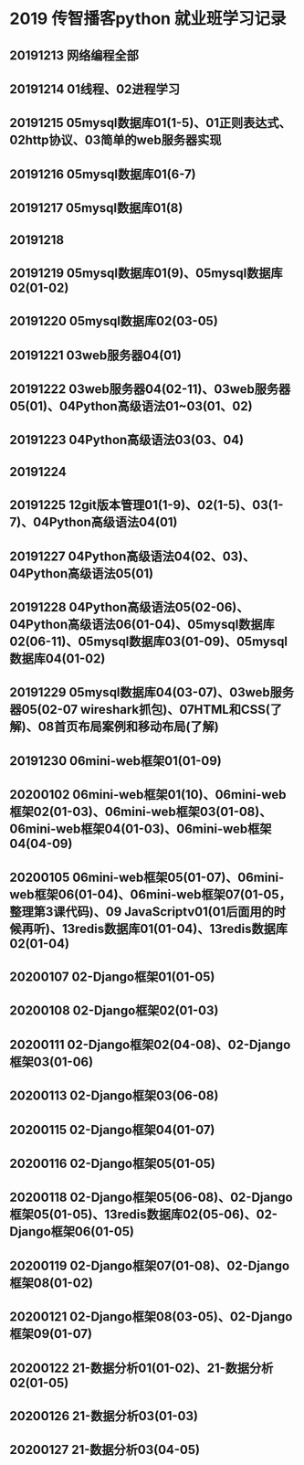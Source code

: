 # 2019 传智播客python 就业班学习记录
## 20191213 网络编程全部
## 20191214 01线程、02进程学习
## 20191215 05mysql数据库01(1-5)、01正则表达式、02http协议、03简单的web服务器实现
## 20191216 05mysql数据库01(6-7)
## 20191217 05mysql数据库01(8)
## 20191218 
## 20191219 05mysql数据库01(9)、05mysql数据库02(01-02)
## 20191220 05mysql数据库02(03-05)
## 20191221 03web服务器04(01)
## 20191222 03web服务器04(02-11)、03web服务器05(01)、04Python高级语法01~03(01、02)
## 20191223 04Python高级语法03(03、04)
## 20191224 
## 20191225 12git版本管理01(1-9)、02(1-5)、03(1-7)、04Python高级语法04(01)
## 20191227 04Python高级语法04(02、03)、04Python高级语法05(01)
## 20191228 04Python高级语法05(02-06)、04Python高级语法06(01-04)、05mysql数据库02(06-11)、05mysql数据库03(01-09)、05mysql数据库04(01-02)
## 20191229 05mysql数据库04(03-07)、03web服务器05(02-07 wireshark抓包)、07HTML和CSS(了解)、08首页布局案例和移动布局(了解)
## 20191230 06mini-web框架01(01-09)
## 20200102 06mini-web框架01(10)、06mini-web框架02(01-03)、06mini-web框架03(01-08)、06mini-web框架04(01-03)、06mini-web框架04(04-09)
## 20200105 06mini-web框架05(01-07)、06mini-web框架06(01-04)、06mini-web框架07(01-05，整理第3课代码)、09 JavaScriptv01(01后面用的时候再听)、13redis数据库01(01-04)、13redis数据库02(01-04)
## 20200107 02-Django框架01(01-05)
## 20200108 02-Django框架02(01-03)
## 20200111 02-Django框架02(04-08)、02-Django框架03(01-06)
## 20200113 02-Django框架03(06-08)
## 20200115 02-Django框架04(01-07)
## 20200116 02-Django框架05(01-05)
## 20200118 02-Django框架05(06-08)、02-Django框架05(01-05)、13redis数据库02(05-06)、02-Django框架06(01-05)
## 20200119 02-Django框架07(01-08)、02-Django框架08(01-02)
## 20200121	02-Django框架08(03-05)、02-Django框架09(01-07)
## 20200122 21-数据分析01(01-02)、21-数据分析02(01-05)
## 20200126 21-数据分析03(01-03)
## 20200127 21-数据分析03(04-05)
